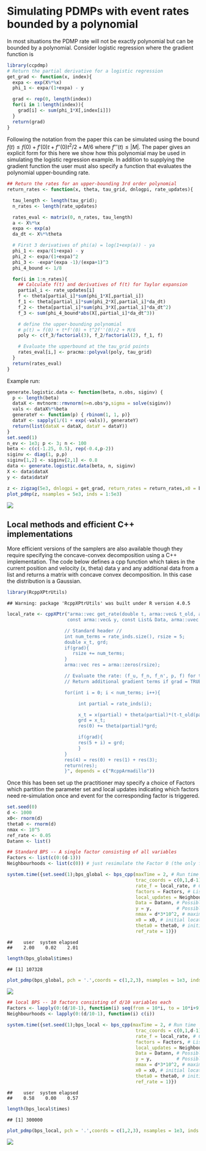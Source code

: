 Simulating PDMPs with event rates bounded by a polynomial
================

In most situations the PDMP rate will not be exactly polynomial but can
be bounded by a polynomial. Consider logistic regression where the
gradient function is

``` r
library(ccpdmp)
# Return the partial derivative for a logistic regression
get_grad <- function(x, index){
  expa <- exp(X%*%x)
  phi_1 <- expa/(1+expa) - y

  grad <- rep(0, length(index))
  for(i in 1:length(index)){
    grad[i] <- sum(phi_1*X[,index[i]])
  }
  return(grad)
}
```

Following the notation from the paper this can be simulated using the
bound *f*(*t*) ≤ *f*(0) + *f*′(0)*t* + *f*″(0)*t*<sup>2</sup>/2 + *M*/6
where *f*‴(*t*) ≤ \|*M*\|. The paper gives an explicit form for this
here we show how this polynomial may be used in simulating the logistic
regression example. In addition to supplying the gradient function the
user must also specify a function that evaluates the polynomial
upper-bounding rate.

``` r
## Return the rates for an upper-bounding 3rd order polynomial
return_rates <- function(x, theta, tau_grid, dnlogpi, rate_updates){

  tau_length <- length(tau_grid);
  n_rates <- length(rate_updates)

  rates_eval <- matrix(0, n_rates, tau_length)
  a <- X%*%x
  expa <- exp(a)
  da_dt <- X%*%theta

  # First 3 derivatives of phi(a) = log(1+exp(a)) - ya
  phi_1 <- expa/(1+expa) - y
  phi_2 <- expa/(1+expa)^2
  phi_3 <- -expa*(expa -1)/(expa+1)^3
  phi_4_bound <- 1/8

  for(i in 1:n_rates){
    ## Calculate f(t) and derivatives of f(t) for Taylor expansion
    partial_i <- rate_updates[i]
    f <- theta[partial_i]*sum(phi_1*X[,partial_i])
    f_1 <- theta[partial_i]*sum(phi_2*X[,partial_i]*da_dt)
    f_2 <- theta[partial_i]*sum(phi_3*X[,partial_i]*da_dt^2)
    f_3 <- sum(phi_4_bound*abs(X[,partial_i]*da_dt^3))

    # define the upper-bounding polynomial
    # p(t) = f(0) + t*f'(0) + t^2f''(0)/2 + M/6
    poly <- c(f_3/factorial(3), f_2/factorial(2), f_1, f)

    # Evaluate the upperbound at the tau_grid points
    rates_eval[i,] <- pracma::polyval(poly, tau_grid)
  }
  return(rates_eval)
}
```

Example run:

``` r
generate.logistic.data <- function(beta, n.obs, siginv) {
  p <- length(beta)
  dataX <- mvtnorm::rmvnorm(n=n.obs*p,sigma = solve(siginv))
  vals <- dataX%*%beta
  generateY <- function(p) { rbinom(1, 1, p)}
  dataY <- sapply(1/(1 + exp(-vals)), generateY)
  return(list(dataX = dataX, dataY = dataY))
}
set.seed(1)
n_ev <- 1e3; p <- 3; n <- 100
beta <- c(c(-1.25, 0.5), rep(-0.4,p-2))
siginv <- diag(1, p,p)
siginv[1,2] <- siginv[2,1] <- 0.8
data <- generate.logistic.data(beta, n, siginv)
X <- data$dataX
y <- data$dataY

z <- zigzag(5e3, dnlogpi = get_grad, return_rates = return_rates,x0 = beta, poly_order = 3)
plot_pdmp(z, nsamples = 5e3, inds = 1:5e3)
```

![](exact-thinning_files/figure-gfm/unnamed-chunk-3-1.png)<!-- -->

## Local methods and efficient C++ implementations

More efficient versions of the samplers are also available though they
require specifying the concave-convex decomposition using a C++
implementation. The code below defines a cpp function which takes in the
current position and velocity (x, theta) data y and any additional data
from a list and returns a matrix with concave convex decomposition. In
this case the distribution is a Gaussian.

``` r
library(RcppXPtrUtils)
```

    ## Warning: package 'RcppXPtrUtils' was built under R version 4.0.5

``` r
local_rate <- cppXPtr("arma::vec get_rate(double t, arma::vec& t_old, arma::vec& x, arma::vec& theta,
                      const arma::vec& y, const List& Data, arma::uvec rate_inds, bool grad) {

                     // Standard header //
                     int num_terms = rate_inds.size(), rsize = 5;
                     double x_t, grd;
                     if(grad){
                        rsize += num_terms;
                     }
                     arma::vec res = arma::zeros(rsize);

                     // Evaluate the rate: (f_u, f_n, f_n', p, f) for the factor
                     // Return additional gradient terms if grad = TRUE

                     for(int i = 0; i < num_terms; i++){

                          int partial = rate_inds(i);

                          x_t = x(partial) + theta(partial)*(t-t_old(partial));
                          grd = x_t;
                          res(0) += theta(partial)*grd;

                          if(grad){
                          res(5 + i) = grd;
                          }
                     }
                     res(4) = res(0) + res(1) + res(3);
                     return(res);
                     }", depends = c("RcppArmadillo"))
```

Once this has been set up the practitioner may specify a choice of
Factors which partition the parameter set and local updates indicating
which factors need re-simulation once and event for the corresponding
factor is triggered.

``` r
set.seed(0)
d <- 1000
x0<- rnorm(d)
theta0 <- rnorm(d)
nmax <- 10^5
ref_rate <- 0.05
Datann <- list()

## Standard BPS -- A single factor consisting of all variables
Factors <- list(c(0:(d-1)))
Neighbourhoods <- list(c(0)) # just resimulate the Factor 0 (the only factor)

system.time({set.seed(1);bps_global <- bps_cpp(maxTime = 2, # Run time
                                               trac_coords = c(0,1,d-1), # Coords to track
                                               rate_f = local_rate, # Cpp function
                                               factors = Factors, # List of factors
                                               local_updates = Neighbourhoods, # List of factors to update
                                               Data = Datann, # Possible extra parameters
                                               y = y,         # Possible extra data
                                               nmax = d*3*10^2, # maximum number of events
                                               x0 = x0, # initial location
                                               theta0 = theta0, # initial velocity
                                               ref_rate = 1)})
```

    ##    user  system elapsed 
    ##    2.00    0.02    2.01

``` r
length(bps_global$times)
```

    ## [1] 107328

``` r
plot_pdmp(bps_global, pch = '.',coords = c(1,2,3), nsamples = 1e3, inds = 1:1e4)
```

![](exact-thinning_files/figure-gfm/unnamed-chunk-5-1.png)<!-- -->

``` r
## local BPS -- 10 factors consisting of d/10 variables each
Factors <- lapply(0:(d/10-1), function(i) seq(from = 10*i, to = 10*i+9))
Neighbourhoods <- lapply(0:(d/10-1), function(i) c(i))

system.time({set.seed(1);bps_local <- bps_cpp(maxTime = 2, # Run time
                                               trac_coords = c(0,1,d-1), # Coords to track
                                               rate_f = local_rate, # Cpp function
                                               factors = Factors, # List of factors
                                               local_updates = Neighbourhoods, # List of factors to update
                                               Data = Datann, # Possible extra parameters
                                               y = y,         # Possible extra data
                                               nmax = d*3*10^2, # maximum number of events
                                               x0 = x0, # initial location
                                               theta0 = theta0, # initial velocity
                                               ref_rate = 1)})
```

    ##    user  system elapsed 
    ##    0.58    0.00    0.57

``` r
length(bps_local$times)
```

    ## [1] 300000

``` r
plot_pdmp(bps_local, pch = '.',coords = c(1,2,3), nsamples = 1e3, inds = 1:1e4)
```

![](exact-thinning_files/figure-gfm/unnamed-chunk-5-2.png)<!-- -->
